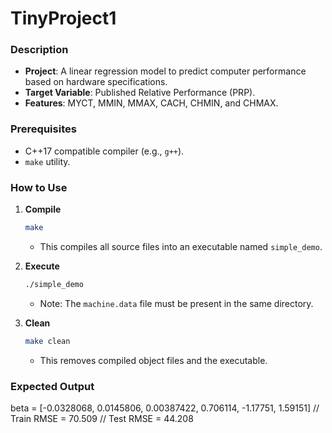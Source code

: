 # TinyProject1 

### Description
* **Project**: A linear regression model to predict computer performance based on hardware specifications. 
* **Target Variable**: Published Relative Performance (PRP). 
* **Features**: MYCT, MMIN, MMAX, CACH, CHMIN, and CHMAX. 

### Prerequisites
* C++17 compatible compiler (e.g., `g++`). 
* `make` utility. 

### How to Use

1.  **Compile**
    ```bash
    make
    ```
    * This compiles all source files into an executable named `simple_demo`. 

2.  **Execute**
    ```bash
    ./simple_demo
    ```
    * Note: The `machine.data` file must be present in the same directory. 

3.  **Clean**
    ```bash
    make clean
    ```
    * This removes compiled object files and the executable. 

### Expected Output

beta = [-0.0328068, 0.0145806, 0.00387422, 0.706114, -1.17751, 1.59151] //
Train RMSE = 70.509 // 
Test RMSE = 44.208 
